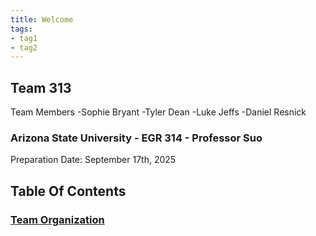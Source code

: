 ```yaml
---
title: Welcome
tags:
- tag1
- tag2
---
```


## Team 313

Team Members
-Sophie Bryant
-Tyler Dean
-Luke Jeffs
-Daniel Resnick

### Arizona State University - EGR 314 - Professor Suo  
Preparation Date: September 17th, 2025


## Table Of Contents
### [Team Organization](second-page.md) 
